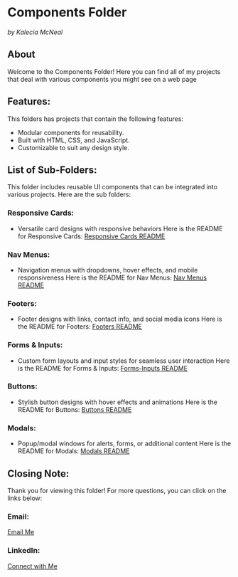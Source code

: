 # Components Folder 
<em>by Kalecia McNeal</em>

## About 
Welcome to the Components Folder! Here you can find all of my projects that deal with various components you might see on a web page

## Features: 
This folders has projects that contain the following features: 
- Modular components for reusability.
- Built with HTML, CSS, and JavaScript.
- Customizable to suit any design style.

## List of Sub-Folders: 
This folder includes reusable UI components that can be integrated into various projects. Here are the sub folders: 

### Responsive Cards: 
- Versatile card designs with responsive behaviors
Here is the README for Responsive Cards: 
[Responsive Cards README](/Responsive-Cards/README.md "My Responsive Cards README")

### Nav Menus: 
- Navigation menus with dropdowns, hover effects, and mobile responsiveness
Here is the README for Nav Menus:
[Nav Menus README](/Nav-Menus/README.md "My Nav Menus README")

### Footers: 
- Footer designs with links, contact info, and social media icons
Here is the README for Footers:
[Footers README](/Footers/README.md "My Footers README")

### Forms & Inputs: 
- Custom form layouts and input styles for seamless user interaction
Here is the README for Forms & Inputs:
[Forms-Inputs README](/Forms-Inputs/README.md "My Forms & Inputs README")

### Buttons: 
- Stylish button designs with hover effects and animations
Here is the README for Buttons:
[Buttons README](/Buttons/README.md "My Buttons README")

### Modals: 
- Popup/modal windows for alerts, forms, or additional content
Here is the README for Modals:
[Modals README](/Modals/README.md "My Modals README")

## Closing Note: 
Thank you for viewing this folder! For more questions, you can click on the links below: 

### Email:  
[Email Me](mailto:kaleciamcneal@gmail.com)

### LinkedIn: 
[Connect with Me](https://www.linkedin.com/in/kalecia-mcneal/)